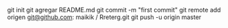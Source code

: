 git init 
git agregar README.md 
git commit -m "first commit" 
git remote add origen git@github.com: maikik / Rreterg.git
 git push -u origin master
